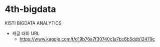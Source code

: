 # 4th-bigdata
KISTI BIGDATA ANALYTICS

- 캐글 대회 URL
  - https://www.kaggle.com/t/d19b76a7f30740c1a7bc6b5ddb12479c
  
